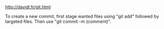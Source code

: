 http://davidl.fr/git.html

To create a new commit, first stage wanted files using "git add" followed by targeted files.
Then use "git commit -m (comment)".

